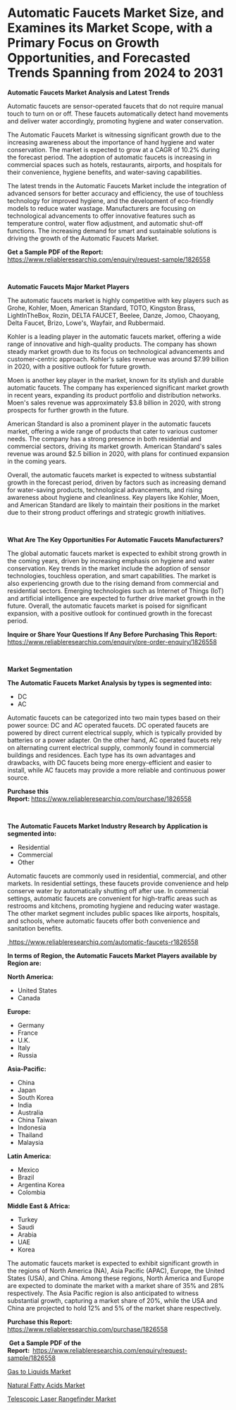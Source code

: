 <p><h1>Automatic Faucets Market Size, and Examines its Market Scope, with a Primary Focus on Growth Opportunities, and Forecasted Trends Spanning from 2024 to 2031</h1></p><p><strong>Automatic Faucets Market Analysis and Latest Trends</strong></p>
<p><p>Automatic faucets are sensor-operated faucets that do not require manual touch to turn on or off. These faucets automatically detect hand movements and deliver water accordingly, promoting hygiene and water conservation. </p><p>The Automatic Faucets Market is witnessing significant growth due to the increasing awareness about the importance of hand hygiene and water conservation. The market is expected to grow at a CAGR of 10.2% during the forecast period. The adoption of automatic faucets is increasing in commercial spaces such as hotels, restaurants, airports, and hospitals for their convenience, hygiene benefits, and water-saving capabilities. </p><p>The latest trends in the Automatic Faucets Market include the integration of advanced sensors for better accuracy and efficiency, the use of touchless technology for improved hygiene, and the development of eco-friendly models to reduce water wastage. Manufacturers are focusing on technological advancements to offer innovative features such as temperature control, water flow adjustment, and automatic shut-off functions. The increasing demand for smart and sustainable solutions is driving the growth of the Automatic Faucets Market.</p></p>
<p><strong>Get a Sample PDF of the Report:&nbsp;</strong> <a href="https://www.reliableresearchiq.com/enquiry/request-sample/1826558">https://www.reliableresearchiq.com/enquiry/request-sample/1826558</a></p>
<p>&nbsp;</p>
<p><strong>Automatic Faucets Major Market Players</strong></p>
<p><p>The automatic faucets market is highly competitive with key players such as Grohe, Kohler, Moen, American Standard, TOTO, Kingston Brass, LightInTheBox, Rozin, DELTA FAUCET, Beelee, Danze, Jomoo, Chaoyang, Delta Faucet, Brizo, Lowe's, Wayfair, and Rubbermaid.</p><p>Kohler is a leading player in the automatic faucets market, offering a wide range of innovative and high-quality products. The company has shown steady market growth due to its focus on technological advancements and customer-centric approach. Kohler's sales revenue was around $7.99 billion in 2020, with a positive outlook for future growth.</p><p>Moen is another key player in the market, known for its stylish and durable automatic faucets. The company has experienced significant market growth in recent years, expanding its product portfolio and distribution networks. Moen's sales revenue was approximately $3.8 billion in 2020, with strong prospects for further growth in the future.</p><p>American Standard is also a prominent player in the automatic faucets market, offering a wide range of products that cater to various customer needs. The company has a strong presence in both residential and commercial sectors, driving its market growth. American Standard's sales revenue was around $2.5 billion in 2020, with plans for continued expansion in the coming years.</p><p>Overall, the automatic faucets market is expected to witness substantial growth in the forecast period, driven by factors such as increasing demand for water-saving products, technological advancements, and rising awareness about hygiene and cleanliness. Key players like Kohler, Moen, and American Standard are likely to maintain their positions in the market due to their strong product offerings and strategic growth initiatives.</p></p>
<p>&nbsp;</p>
<p><strong>What Are The Key Opportunities For Automatic Faucets Manufacturers?</strong></p>
<p><p>The global automatic faucets market is expected to exhibit strong growth in the coming years, driven by increasing emphasis on hygiene and water conservation. Key trends in the market include the adoption of sensor technologies, touchless operation, and smart capabilities. The market is also experiencing growth due to the rising demand from commercial and residential sectors. Emerging technologies such as Internet of Things (IoT) and artificial intelligence are expected to further drive market growth in the future. Overall, the automatic faucets market is poised for significant expansion, with a positive outlook for continued growth in the forecast period.</p></p>
<p><strong>Inquire or Share Your Questions If Any Before Purchasing This Report:</strong> <a href="https://www.reliableresearchiq.com/enquiry/pre-order-enquiry/1826558">https://www.reliableresearchiq.com/enquiry/pre-order-enquiry/1826558</a></p>
<p>&nbsp;</p>
<p><strong>Market Segmentation</strong></p>
<p><strong>The Automatic Faucets Market Analysis by types is segmented into:</strong></p>
<p><ul><li>DC</li><li>AC</li></ul></p>
<p><p>Automatic faucets can be categorized into two main types based on their power source: DC and AC operated faucets. DC operated faucets are powered by direct current electrical supply, which is typically provided by batteries or a power adapter. On the other hand, AC operated faucets rely on alternating current electrical supply, commonly found in commercial buildings and residences. Each type has its own advantages and drawbacks, with DC faucets being more energy-efficient and easier to install, while AC faucets may provide a more reliable and continuous power source.</p></p>
<p><strong>Purchase this Report:&nbsp;</strong><a href="https://www.reliableresearchiq.com/purchase/1826558">https://www.reliableresearchiq.com/purchase/1826558</a></p>
<p>&nbsp;</p>
<p><strong>The Automatic Faucets Market Industry Research by Application is segmented into:</strong></p>
<p><ul><li>Residential</li><li>Commercial</li><li>Other</li></ul></p>
<p><p>Automatic faucets are commonly used in residential, commercial, and other markets. In residential settings, these faucets provide convenience and help conserve water by automatically shutting off after use. In commercial settings, automatic faucets are convenient for high-traffic areas such as restrooms and kitchens, promoting hygiene and reducing water wastage. The other market segment includes public spaces like airports, hospitals, and schools, where automatic faucets offer both convenience and sanitation benefits.</p></p>
<p><a href="https://www.reliableresearchiq.com/automatic-faucets-r1826558">&nbsp;https://www.reliableresearchiq.com/automatic-faucets-r1826558</a></p>
<p><strong>In terms of Region, the Automatic Faucets Market Players available by Region are:</strong></p>
<p>
    <p> <strong> North America: </strong>
        <ul>
            <li>United States</li>
            <li>Canada</li>
        </ul>
        </p> 
    <p> <strong> Europe: </strong>
        <ul>
            <li>Germany</li>
            <li>France</li>
            <li>U.K.</li>
            <li>Italy</li>
            <li>Russia</li>
        </ul>
        </p> 
    <p> <strong> Asia-Pacific: </strong>
        <ul>
            <li>China</li>
            <li>Japan</li>
            <li>South Korea</li>
            <li>India</li>
            <li>Australia</li>
            <li>China Taiwan</li>
            <li>Indonesia</li>
            <li>Thailand</li>
            <li>Malaysia</li>
        </ul>
        </p> 
    <p> <strong> Latin America: </strong>
        <ul>
            <li>Mexico</li>
            <li>Brazil</li>
            <li>Argentina Korea</li>
            <li>Colombia</li>
        </ul>
        </p> 
    <p> <strong> Middle East & Africa: </strong>
        <ul>
            <li>Turkey</li>
            <li>Saudi</li>
            <li>Arabia</li>
            <li>UAE</li>
            <li>Korea</li>
        </ul>
    </p>
    </p>
<p><p>The automatic faucets market is expected to exhibit significant growth in the regions of North America (NA), Asia Pacific (APAC), Europe, the United States (USA), and China. Among these regions, North America and Europe are expected to dominate the market with a market share of 35% and 28% respectively. The Asia Pacific region is also anticipated to witness substantial growth, capturing a market share of 20%, while the USA and China are projected to hold 12% and 5% of the market share respectively.</p></p>
<p><strong>Purchase this Report: </strong><a href="https://www.reliableresearchiq.com/purchase/1826558">https://www.reliableresearchiq.com/purchase/1826558</a></p>
<p>&nbsp;<strong>Get a Sample PDF of the Report:&nbsp;&nbsp;</strong><a href="https://www.reliableresearchiq.com/enquiry/request-sample/1826558">https://www.reliableresearchiq.com/enquiry/request-sample/1826558</a></p>
<p><strong></strong></p>
<p><p><a href="https://medium.com/@charityrice1939/gas-to-liquids-market-size-by-type-fischer-tropsch-process-syngas-to-gasoline-process-methanol-to-25faa3025079">Gas to Liquids Market</a></p><p><a href="https://medium.com/@tedbrakus/natural-fatty-acids-market-industry-trends-and-forecast-for-period-from-2024-to-2031-a5d18c3276d1">Natural Fatty Acids Market</a></p><p><a href="https://github.com/jackCarlson644/Market-Research-Report-List-1/blob/main/telescopic-laser-rangefinder-market.md">Telescopic Laser Rangefinder Market</a></p></p>